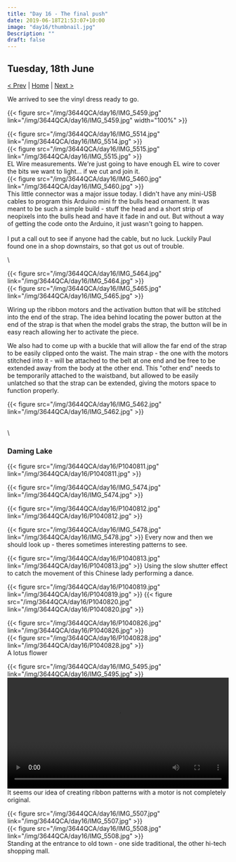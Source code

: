 ```yaml
---
title: "Day 16 - The final push"
date: 2019-06-18T21:53:07+10:00
image: "day16/thumbnail.jpg"
Description: ""
draft: false
---
```


Tuesday, 18th June
---
[< Prev](../day15) | [Home](..) | [Next >](../day17)


We arrived to see the vinyl dress ready to go.  

{{< figure src="/img/3644QCA/day16/IMG_5459.jpg" link="/img/3644QCA/day16/IMG_5459.jpg" width="100%" >}}
<div class="row">
    <div class="6u 12u$(medium)">
        {{< figure src="/img/3644QCA/day16/IMG_5514.jpg" link="/img/3644QCA/day16/IMG_5514.jpg" >}}
    </div>
    <div class="6u 12u$(medium)">
        {{< figure src="/img/3644QCA/day16/IMG_5515.jpg" link="/img/3644QCA/day16/IMG_5515.jpg" >}}
    </div>
</div>
EL Wire measurements.  We're just going to have enough EL wire to cover the bits we want to light... if we cut and join it.    

<div class="row">
    <div class="6u 12u$(medium)">
        {{< figure src="/img/3644QCA/day16/IMG_5460.jpg" link="/img/3644QCA/day16/IMG_5460.jpg" >}}
    </div>
    <div class="6u 12u$(medium)">
        This little connector was a major issue today.  I didn't have any mini-USB cables to program this Arduino mini fr the bulls head ornament.  It was meant to be such a simple build - stuff the head and a short strip of neopixels into the bulls head and have it fade in and out.  But without a way of getting the code onto the Arduino, it just wasn't going to happen.  <br><br>
        I put a call out to see if anyone had the cable, but no luck.  Luckily Paul found one in a shop downstairs, so that got us out of trouble.
    </div>
</div>

\
<div class="row">
    <div class="6u 12u$(medium)">
        {{< figure src="/img/3644QCA/day16/IMG_5464.jpg" link="/img/3644QCA/day16/IMG_5464.jpg" >}}
    </div>
    <div class="6u 12u$(medium)">
        {{< figure src="/img/3644QCA/day16/IMG_5465.jpg" link="/img/3644QCA/day16/IMG_5465.jpg" >}}
    </div>
</div>

Wiring up the ribbon motors and the activation button that will be stitched into the end of the strap.  The idea behind locating the power button at the end of the strap is that when the model grabs the strap, the button will be in easy reach allowing her to activate the piece.  

We also had to come up with a buckle that will allow the far end of the strap to be easily clipped onto the waist.  The main strap - the one with the motors stitched into it - will be attached to the belt at one end and be free to be extended away from the body at the other end.  This "other end" needs to be temporarily attached to the waistband, but allowed to be easily unlatched so that the strap can be extended, giving the motors space to function properly.  
        
{{< figure src="/img/3644QCA/day16/IMG_5462.jpg" link="/img/3644QCA/day16/IMG_5462.jpg" >}}

\
\
### Daming Lake

{{< figure src="/img/3644QCA/day16/P1040811.jpg" link="/img/3644QCA/day16/P1040811.jpg" >}}

{{< figure src="/img/3644QCA/day16/IMG_5474.jpg" link="/img/3644QCA/day16/IMG_5474.jpg" >}}

{{< figure src="/img/3644QCA/day16/P1040812.jpg" link="/img/3644QCA/day16/P1040812.jpg" >}}

{{< figure src="/img/3644QCA/day16/IMG_5478.jpg" link="/img/3644QCA/day16/IMG_5478.jpg" >}}
Every now and then we should look up - theres sometimes interesting patterns to see.  

{{< figure src="/img/3644QCA/day16/P1040813.jpg" link="/img/3644QCA/day16/P1040813.jpg" >}}
Using the slow shutter effect to catch the movement of this Chinese lady performing a dance.  

{{< figure src="/img/3644QCA/day16/P1040819.jpg" link="/img/3644QCA/day16/P1040819.jpg" >}}
{{< figure src="/img/3644QCA/day16/P1040820.jpg" link="/img/3644QCA/day16/P1040820.jpg" >}}

<div class="row">
    <div class="6u 12u$(medium)">
        {{< figure src="/img/3644QCA/day16/P1040826.jpg" link="/img/3644QCA/day16/P1040826.jpg" >}}
    </div>
    <div class="6u 12u$(medium)">
        {{< figure src="/img/3644QCA/day16/P1040828.jpg" link="/img/3644QCA/day16/P1040828.jpg" >}}
    </div>
</div>
A lotus flower
        
{{< figure src="/img/3644QCA/day16/IMG_5495.jpg" link="/img/3644QCA/day16/IMG_5495.jpg" >}}
<video width="100%" controls>
    <source src="/img/3644QCA/day16/IMG_5501.mp4" type="video/mp4">
    Your browser does not support the video tag.
</video>
It seems our idea of creating ribbon patterns with a motor is not completely original.  

<div class="row">
    <div class="6u 12u$(medium)">
        {{< figure src="/img/3644QCA/day16/IMG_5507.jpg" link="/img/3644QCA/day16/IMG_5507.jpg" >}}
    </div>
    <div class="6u 12u$(medium)">
        {{< figure src="/img/3644QCA/day16/IMG_5508.jpg" link="/img/3644QCA/day16/IMG_5508.jpg" >}}
    </div>
</div>
Standing at the entrance to old town - one side traditional, the other hi-tech shopping mall.



